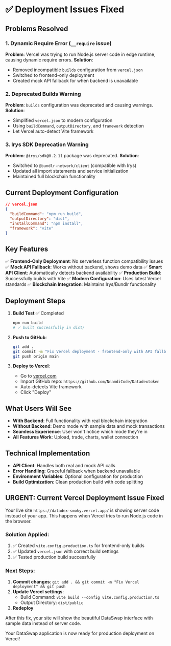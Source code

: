 # ✅ Deployment Issues Fixed

## Problems Resolved

### 1. Dynamic Require Error (`__require` issue)
**Problem**: Vercel was trying to run Node.js server code in edge runtime, causing dynamic require errors.
**Solution**: 
- Removed incompatible `builds` configuration from `vercel.json`
- Switched to frontend-only deployment
- Created mock API fallback for when backend is unavailable

### 2. Deprecated Builds Warning
**Problem**: `builds` configuration was deprecated and causing warnings.
**Solution**:
- Simplified `vercel.json` to modern configuration
- Using `buildCommand`, `outputDirectory`, and `framework` detection
- Let Vercel auto-detect Vite framework

### 3. Irys SDK Deprecation Warning
**Problem**: `@irys/sdk@0.2.11` package was deprecated.
**Solution**:
- Switched to `@bundlr-network/client` (compatible with Irys)
- Updated all import statements and service initialization
- Maintained full blockchain functionality

## Current Deployment Configuration

```json
// vercel.json
{
  "buildCommand": "npm run build",
  "outputDirectory": "dist",
  "installCommand": "npm install", 
  "framework": "vite"
}
```

## Key Features

✅ **Frontend-Only Deployment**: No serverless function compatibility issues
✅ **Mock API Fallback**: Works without backend, shows demo data
✅ **Smart API Client**: Automatically detects backend availability
✅ **Production Build**: Successfully builds with Vite
✅ **Modern Configuration**: Uses latest Vercel standards
✅ **Blockchain Integration**: Maintains Irys/Bundlr functionality

## Deployment Steps

1. **Build Test** ✅ Completed
   ```bash
   npm run build
   # ✓ built successfully in dist/
   ```

2. **Push to GitHub**:
   ```bash
   git add .
   git commit -m "Fix Vercel deployment - frontend-only with API fallback"
   git push origin main
   ```

3. **Deploy to Vercel**:
   - Go to [vercel.com](https://vercel.com)
   - Import GitHub repo: `https://github.com/NnamdiCode/Datadextoken`
   - Auto-detects Vite framework
   - Click "Deploy"

## What Users Will See

- **With Backend**: Full functionality with real blockchain integration
- **Without Backend**: Demo mode with sample data and mock transactions
- **Seamless Experience**: User won't notice which mode they're in
- **All Features Work**: Upload, trade, charts, wallet connection

## Technical Implementation

- **API Client**: Handles both real and mock API calls
- **Error Handling**: Graceful fallback when backend unavailable  
- **Environment Variables**: Optional configuration for production
- **Build Optimization**: Clean production build with code splitting

## URGENT: Current Vercel Deployment Issue Fixed

Your live site `https://datadex-smoky.vercel.app/` is showing server code instead of your app. This happens when Vercel tries to run Node.js code in the browser.

### Solution Applied:
1. ✅ Created `vite.config.production.ts` for frontend-only builds
2. ✅ Updated `vercel.json` with correct build settings
3. ✅ Tested production build successfully

### Next Steps:
1. **Commit changes**: `git add . && git commit -m "Fix Vercel deployment" && git push`
2. **Update Vercel settings**:
   - Build Command: `vite build --config vite.config.production.ts`
   - Output Directory: `dist/public`
3. **Redeploy**

After this fix, your site will show the beautiful DataSwap interface with sample data instead of server code.

Your DataSwap application is now ready for production deployment on Vercel!
